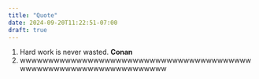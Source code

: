 ```yaml
---
title: "Quote"
date: 2024-09-20T11:22:51-07:00
draft: true
---
```


1. Hard work is never wasted. **Conan**
2. wwwwwwwwwwwwwwwwwwwwwwwwwwwwwwwwwwwwwwwwwwwwwwwwwwwwwwwwwwwwwwwwwww
